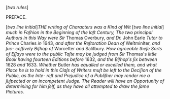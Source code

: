 [*two rules*]

PREFACE.

[*two line initial*]*THE writing of Characters was a Kind of Wit*
[*two line initial*] *much in Faſhion in the Beginning of the laſt
Century, The two principal Authors in this Way
were Sir* Thomas Overbury, *and Dr.* John
Earle *Tutor to Prince* Charles *in* 1643, *and after
the Reſtoration Dean of* Weſtminſter, *and ſuc-
ceſſively Biſhop of* Worceſter *and* Saliſbury. *How
agreeable theſe Sorts of Eſſays were to the public
Taſte may be judged from Sir* Thomas's *little Book
having fourteen Editions before* 1632, *and the
Biſhop's ſix between* 1628 *and* 1633. *Whether*
Butler *has equalled or excelled them, and what
Place he is to hold in this Claſs of Writers muſt
be left to the Deciſion of the Public, as the Inte-
reſt and Prejudice of a Publiſher may render me
a ſuſpected or an incompetent Judge.  The Reader
will have an Opportunity of determining for him
ſelf, as they have all attempted to draw the ſame
Pictures.*
